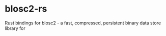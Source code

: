 # blosc2-rs
Rust bindings for blosc2 - a fast, compressed, persistent binary data store library for
